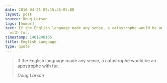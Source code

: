 ```yaml
---
date: 2016-04-21 09:15:35-05:00
layout: post
source: Doug Larson
tags: [humor]
text: If the English language made any sense, a catastrophe would be an apostrophe
  with fur.
timestamp: 1461248135
title: English Language
type: quote
---
```

> If the English language made any sense, a catastrophe would be an apostrophe with fur.
> 
> <cite>Doug Larson</cite>